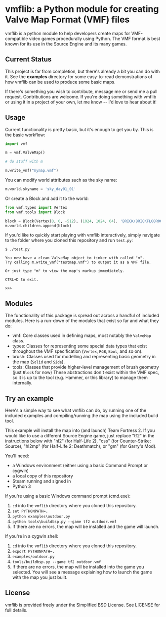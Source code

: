 vmflib: a Python module for creating Valve Map Format (VMF) files
=================================================================

vmflib is a python module to help developers create maps for 
VMF-compatible video games procedurally using Python. The VMF format
is best known for its use in the Source Engine and its many games.


Current Status
--------------

This project is far from completion, but there's already a bit you can do
with it. See the **examples** directory for some easy-to-read demonstrations
of how vmflib can be used to produce some basic maps.

If there's something you wish to contribute, message me or send me a pull
request. Contributions are welcome. If you're doing something with vmflib or
using it in a project of your own, let me know -- I'd love to hear about it!


Usage
-----

Current functionality is pretty basic, but it's enough to get you by.
This is the basic workflow:

```python
import vmf

m = vmf.ValveMap()

# do stuff with m

m.write_vmf("mymap.vmf")
```

You can modify world attributes such as the sky name:

```python
m.world.skyname = 'sky_day01_01'
```

Or create a Block and add it to the world:

```python
from vmf.types import Vertex
from vmf.tools import Block

block = Block(Vertex(0, 0, -512), (1024, 1024, 64), 'BRICK/BRICKFLOOR001A')
m.world.children.append(block)
```

If you'd like to quickly start playing with vmflib interactively, simply
navigate to the folder where you cloned this repository and run `test.py`:

    $ ./test.py 

    You now have a clean ValveMap object to tinker with called "m".
    Try calling m.write_vmf("testmap.vmf") to output it as a VMF file.

    Or just type "m" to view the map's markup immediately.

    CTRL+D to exit.

    >>> 


Modules
-------

The functionality of this package is spread out across a handful of included
modules. Here is a run-down of the modules that exist so far and what they
do:

* vmf: Core classes used in defining maps, most notably the `ValveMap` class.
* types: Classes for representing some special data types that exist throughout
  the VMF specification (`Vertex`, `RGB`, `Bool`, and so on).
* brush: Classes used for modelling and representing basic geometry in the map
  (`Solid` and `Side`).
* tools: Classes that provide higher-level management of brush geometry (just
  `Block` for now) These abstractions don't exist within the VMF spec, so it is
  up to the tool (e.g. Hammer, or this library) to manage them internally.


Try an example
--------------

Here's a simple way to see what vmflib can do, by running one of the included
examples and compiling/running the map using the included build tool.

This example will install the map into (and launch) Team Fortress 2.  If you
would like to use a different Source Engine game, just replace "tf2" in the
instructions below with "hl2" (for Half-Life 2), "css" (for Counter-Strike: 
Source), "hl2mp" (for Half-Life 2: Deathmatch), or "gm" (for Garry's Mod).

You'll need:

* a Windows environment (either using a basic Command Prompt or cygwin)
* a local copy of this repository
* Steam running and signed in
* Python 3

If you're using a basic Windows command prompt (cmd.exe):

1.  `cd` into the `vmflib` directory where you cloned this repository.
2.  `set PYTHONPATH=.`
3.  `python examples\outdoor.py`
4.  `python tools\buildbsp.py --game tf2 outdoor.vmf`
5.  If there are no errors, the map will be installed and the game will launch.

If you're in a cygwin shell:

1.  `cd` into the `vmflib` directory where you cloned this repository.
2.  `export PYTHONPATH=.`
3.  `examples/outdoor.py`
4.  `tools/buildbsp.py --game tf2 outdoor.vmf`
5.  If there are no errors, the map will be installed into the game you selected.
    You will see a message explaining how to launch the game with the map you
    just built.

License
-------

vmflib is provided freely under the Simplified BSD License.
See LICENSE for full details.
